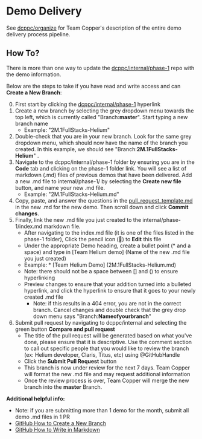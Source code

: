 # Demo Delivery 

See [dcppc/organize](https://github.com/dcppc/organize/blob/master/reporting/README.md) for Team Copper's description of the entire demo delivery process pipeline. 

## How To?
There is more than one way to update the [dcppc/internal/phase-1](https://github.com/dcppc/internal/blob/master/phase-1) repo with the demo information.

Below are the steps to take if you have read and write access and can **Create a New Branch**: 

0) First start by clicking the [dcppc/internal/phase-1](https://github.com/dcppc/internal/blob/master/phase-1) hyperlink
1) Create a new branch by selecting the grey dropdown menu towards the top left, which is currently called "Branch:**master**". Start typing a new branch name
    - Example: "2M.1FullStacks-Helium"
2) Double-check that you are in your new branch. Look for the same grey dropdown menu, which should now have the name of the branch you created. In this example, we should see "Branch:**2M.1FullStacks-Helium**" . 
3) Navigate to the dcppc/internal/phase-1 folder by ensuring you are in the **Code** tab and clicking on the phase-1 folder link. You will see a list of markdown (.md) files of previous demos that have been delivered. Add a new .md file to internal/phase-1/ by selecting the **Create new file** button, and name your new .md file.
    - Example: "2M.1FullStacks-Helium.md"
4) Copy, paste, and answer the questions in the [pull_request_template.md](https://github.com/dcppc/internal/blob/master/.github/pull_request_template.md) in the new .md for the new demo. Then scroll down and click **Commit changes**.
5) Finally, link the new .md file you just created to the internal/phase-1/index.md markdown file.
    - After navigating to the index.md file (it is one of the files listed in the phase-1 folder), Click the pencil icon (:pencil:) to **Edit** this file
    - Under the appropriate Demo heading, create a bullet point (* and a space) and type in [Team Helium demo]
    (Name of the new .md file you just created)
    - Example: * [Team Helium Demo] (2M.1FullStacks-Helium.md) 
    - Note: there should not be a space between [] and () to ensure hyperlinking
    - Preview changes to ensure that your addition turned into a bulleted hyperlink, and click the hyperlink to ensure
    that it goes to your newly created .md file
        - Note: if this results in a 404 error, you are not in the correct branch. Cancel changes and double check that the grey drop down menu says "Branch:**Nameofyourbranch**"
6) Submit pull request by navigating to dcppc/internal and selecting the green button **Compare and pull request**
    - The title of the pull request will be generated based on what you've done, please ensure that it is descriptive.
    Use the comment section to call out specific people that you would like to review the branch (ex: Helium developer, Claris, Titus, etc) using @GitHubHandle
    - Click the **Submit Pull Request** button 
    - This branch is now under review for the next 7 days. Team Copper will format the new .md file and may request additional information
    - Once the review process is over, Team Copper will merge the new branch into the **master** Branch. 
    

**Additional helpful info:** 
* Note: if you are submitting more than 1 demo for the month, submit all demo .md files in 1 PR
* [GitHub How to Create a New Branch](https://help.github.com/articles/creating-and-deleting-branches-within-your-repository/) 
* [GitHub How to Write in Markdown](https://guides.github.com/features/mastering-markdown/)
